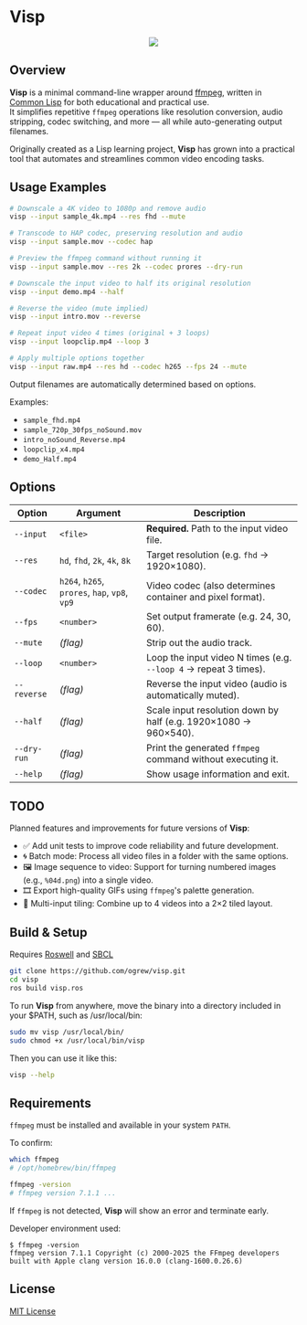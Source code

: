 # Visp

<p align="center">
  <img src="https://github.com/user-attachments/assets/22a5fa59-f266-485c-aa3b-e83ddb992c7c" />
</p>

## Overview

**Visp** is a minimal command-line wrapper around [ffmpeg](https://ffmpeg.org), written in [Common Lisp](https://common-lisp.net) for both educational and practical use.  
It simplifies repetitive `ffmpeg` operations like resolution conversion, audio stripping, codec switching, and more — all while auto-generating output filenames.

Originally created as a Lisp learning project, **Visp** has grown into a practical tool that automates and streamlines common video encoding tasks.

## Usage Examples

```bash
# Downscale a 4K video to 1080p and remove audio
visp --input sample_4k.mp4 --res fhd --mute

# Transcode to HAP codec, preserving resolution and audio
visp --input sample.mov --codec hap

# Preview the ffmpeg command without running it
visp --input sample.mov --res 2k --codec prores --dry-run

# Downscale the input video to half its original resolution
visp --input demo.mp4 --half

# Reverse the video (mute implied)
visp --input intro.mov --reverse

# Repeat input video 4 times (original + 3 loops)
visp --input loopclip.mp4 --loop 3

# Apply multiple options together
visp --input raw.mp4 --res hd --codec h265 --fps 24 --mute
```

Output filenames are automatically determined based on options.

Examples:

- `sample_fhd.mp4`
- `sample_720p_30fps_noSound.mov`
- `intro_noSound_Reverse.mp4`
- `loopclip_x4.mp4`
- `demo_Half.mp4`

## Options

| Option      | Argument                                      | Description                                                      |
| ----------- | --------------------------------------------- | ---------------------------------------------------------------- |
| `--input`   | `<file>`                                      | **Required.** Path to the input video file.                      |
| `--res`     | `hd`, `fhd`, `2k`, `4k`, `8k`                 | Target resolution (e.g. `fhd` → 1920×1080).                      |
| `--codec`   | `h264`, `h265`, `prores`, `hap`, `vp8`, `vp9` | Video codec (also determines container and pixel format).        |
| `--fps`     | `<number>`                                    | Set output framerate (e.g. 24, 30, 60).                          |
| `--mute`    | _(flag)_                                      | Strip out the audio track.                                       |
| `--loop`    | `<number>`                                    | Loop the input video N times (e.g. `--loop 4` → repeat 3 times). |
| `--reverse` | _(flag)_                                      | Reverse the input video (audio is automatically muted).          |
| `--half`    | _(flag)_                                      | Scale input resolution down by half (e.g. 1920×1080 → 960×540).  |
| `--dry-run` | _(flag)_                                      | Print the generated `ffmpeg` command without executing it.       |
| `--help`    | _(flag)_                                      | Show usage information and exit.                                 |

## TODO

Planned features and improvements for future versions of **Visp**:

- ✅ Add unit tests to improve code reliability and future development.
- 🌀 Batch mode: Process all video files in a folder with the same options.
- 🖼 Image sequence to video: Support for turning numbered images (e.g., `%04d.png`) into a single video.
- 🎞 Export high-quality GIFs using `ffmpeg`'s palette generation.
- 🧩 Multi-input tiling: Combine up to 4 videos into a 2×2 tiled layout.

## Build & Setup

Requires [Roswell](https://github.com/roswell/roswell) and [SBCL](http://www.sbcl.org)

```bash
git clone https://github.com/ogrew/visp.git
cd visp
ros build visp.ros
```

To run **Visp** from anywhere, move the binary into a directory included in your $PATH, such as /usr/local/bin:

```bash
sudo mv visp /usr/local/bin/
sudo chmod +x /usr/local/bin/visp
```

Then you can use it like this:

```bash
visp --help
```

## Requirements

`ffmpeg` must be installed and available in your system `PATH`.

To confirm:

```bash
which ffmpeg
# /opt/homebrew/bin/ffmpeg

ffmpeg -version
# ffmpeg version 7.1.1 ...
```

If `ffmpeg` is not detected, **Visp** will show an error and terminate early.

Developer environment used:

```
$ ffmpeg -version
ffmpeg version 7.1.1 Copyright (c) 2000-2025 the FFmpeg developers
built with Apple clang version 16.0.0 (clang-1600.0.26.6)
```

## License

[MIT License](https://github.com/ogrew/visp/blob/main/LICENSE)
